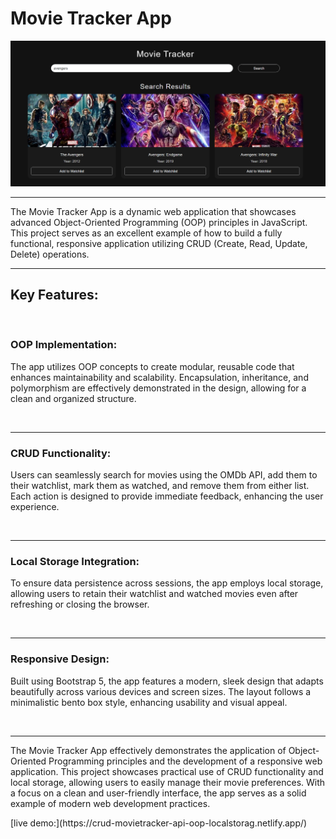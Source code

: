  <h1>Movie Tracker App</h1>
 
 <img src="./movie.png" alt="">

 <br>
 <hr>
 The Movie Tracker App is a dynamic web application that showcases advanced Object-Oriented Programming (OOP) principles in JavaScript. This project serves as an excellent example of how to build a fully functional, responsive application utilizing CRUD (Create, Read, Update, Delete) operations.
 <br>
 <hr>

 <h2>Key Features:</h2>
 <br>
 <h3>OOP Implementation: </h3>
 <p>The app utilizes OOP concepts to create modular, reusable code that enhances maintainability and scalability. Encapsulation, inheritance, and polymorphism are effectively demonstrated in the design, allowing for a clean and organized structure.  </p>
 <br>
 <hr>
  <h3>CRUD Functionality: </h3>
  <p>Users can seamlessly search for movies using the OMDb API, add them to their watchlist, mark them as watched, and remove them from either list. Each action is designed to provide immediate feedback, enhancing the user experience.</p>
  <br>
  <hr>
  <h3>Local Storage Integration: </h3>
  <p>To ensure data persistence across sessions, the app employs local storage, allowing users to retain their watchlist and watched movies even after refreshing or closing the browser.</p>
  <br>
  <hr>
  <h3>Responsive Design: </h3>
  <p>Built using Bootstrap 5, the app features a modern, sleek design that adapts beautifully across various devices and screen sizes. The layout follows a minimalistic bento box style, enhancing usability and visual appeal.</p>
  <br>
  <hr>
  <p>The Movie Tracker App effectively demonstrates the application of Object-Oriented Programming principles and the development of a responsive web application. This project showcases practical use of CRUD functionality and local storage, allowing users to easily manage their movie preferences. With a focus on a clean and user-friendly interface, the app serves as a solid example of modern web development practices.</p>
  [live demo:](https://crud-movietracker-api-oop-localstorag.netlify.app/)